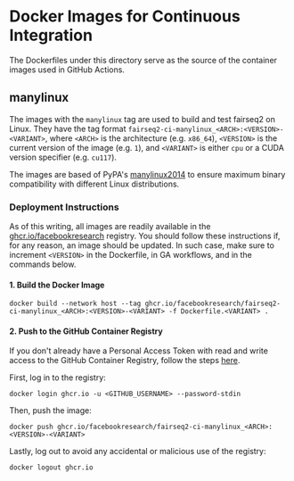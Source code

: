 # Docker Images for Continuous Integration
The Dockerfiles under this directory serve as the source of the container images
used in GitHub Actions.

## manylinux
The images with the `manylinux` tag are used to build and test fairseq2 on
Linux. They have the tag format `fairseq2-ci-manylinux_<ARCH>:<VERSION>-<VARIANT>`,
where `<ARCH>` is the architecture (e.g. `x86_64`), `<VERSION>` is the current
version of the image (e.g. `1`), and `<VARIANT>` is either `cpu` or a CUDA
version specifier (e.g. `cu117`).

The images are based of PyPA's [manylinux2014](https://github.com/pypa/manylinux)
to ensure maximum binary compatibility with different Linux distributions.

### Deployment Instructions
As of this writing, all images are readily available in the
[ghcr.io/facebookresearch](https://github.com/orgs/facebookresearch/packages)
registry. You should follow these instructions if, for any reason, an image
should be updated. In such case, make sure to increment `<VERSION>` in the
Dockerfile, in GA workflows, and in the commands below.

#### 1. Build the Docker Image
```
docker build --network host --tag ghcr.io/facebookresearch/fairseq2-ci-manylinux_<ARCH>:<VERSION>-<VARIANT> -f Dockerfile.<VARIANT> .
```

#### 2. Push to the GitHub Container Registry
If you don't already have a Personal Access Token with read and write access to
the GitHub Container Registry, follow the steps
[here](https://docs.github.com/en/packages/working-with-a-github-packages-registry/working-with-the-container-registry).

First, log in to the registry:

```
docker login ghcr.io -u <GITHUB_USERNAME> --password-stdin
```

Then, push the image:

```
docker push ghcr.io/facebookresearch/fairseq2-ci-manylinux_<ARCH>:<VERSION>-<VARIANT>
```

Lastly, log out to avoid any accidental or malicious use of the registry:

```
docker logout ghcr.io
```
